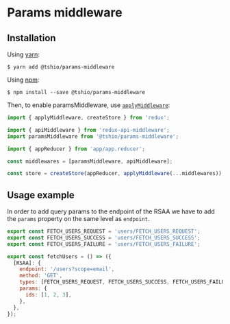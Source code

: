 # Params middleware

## Installation

Using [yarn](https://yarnpkg.com/lang/en/):

    $ yarn add @tshio/params-middleware

Using [npm](https://www.npmjs.com/):

    $ npm install --save @tshio/params-middleware

Then, to enable paramsMiddleware, use [`applyMiddleware`](https://redux.js.org/api-reference/applymiddleware):

```js
import { applyMiddleware, createStore } from 'redux';

import { apiMiddleware } from 'redux-api-middleware';
import paramsMiddleware from '@tshio/params-middleware';

import { appReducer } from 'app/app.reducer';

const middlewares = [paramsMiddleware, apiMiddleware];

const store = createStore(appReducer, applyMiddleware(...middlewares));
```

## Usage example

In order to add query params to the endpoint of the RSAA we have to add the `params` property on the same level as `endpoint`.

```js
export const FETCH_USERS_REQUEST = 'users/FETCH_USERS_REQUEST';
export const FETCH_USERS_SUCCESS = 'users/FETCH_USERS_SUCCESS';
export const FETCH_USERS_FAILURE = 'users/FETCH_USERS_FAILURE';

export const fetchUsers = () => ({
  [RSAA]: {
    endpoint: '/users?scope=email',
    method: 'GET',
    types: [FETCH_USERS_REQUEST, FETCH_USERS_SUCCESS, FETCH_USERS_FAILURE],
    params: {
      ids: [1, 2, 3],
    },
  },
});
```

